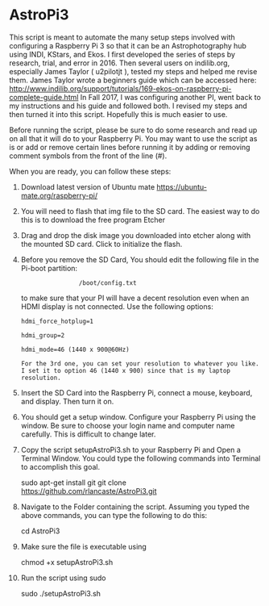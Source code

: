 # AstroPi3

This script is meant to automate the many setup steps involved with configuring a Raspberry Pi 3 so that it can be an 
Astrophotography hub using INDI, KStars, and Ekos.  I first developed the series of steps by research, trial, and error
in 2016.  Then several users on indilib.org, especially James Taylor ( u2pilotjt ), tested my steps and helped me revise them.
James Taylor wrote a beginners guide which can be accessed here:  http://www.indilib.org/support/tutorials/169-ekos-on-raspberry-pi-complete-guide.html
In Fall 2017,  I was configuring another PI, went back to my instructions and his guide and followed both.  I revised my steps and then
turned it into this script.  Hopefully this is much easier to use.

Before running the script, please be sure to do some research and read up on all that it will do to your Raspberry Pi.  You may want to 
use the script as is or add or remove certain lines before running it by adding or removing comment symbols from the front of the line (#).

When you are ready, you can follow these steps:

1.	Download latest version of Ubuntu mate https://ubuntu-mate.org/raspberry-pi/
2.  You will need to flash that img file to the SD card.  The easiest way to do this is to download the free program Etcher
3.  Drag and drop the disk image you downloaded into etcher along with the mounted SD card.  Click to initialize the flash.
4.  Before you remove the SD Card, You should edit the following file in the Pi-boot partition: 

						/boot/config.txt 
						
	to make sure that your PI will have a decent resolution even when an HDMI display is not connected. Use the following options:
	
		hdmi_force_hotplug=1
		
		hdmi_group=2
		
		hdmi_mode=46 (1440 x 900@60Hz)
		
		For the 3rd one, you can set your resolution to whatever you like.  I set it to option 46 (1440 x 900) since that is my laptop resolution.

5.  Insert the SD Card into the Raspberry Pi, connect a mouse, keyboard, and display.  Then turn it on.
6.  You should get a setup window.  Configure your Raspberry Pi using the window.  Be sure to choose your login name and computer name carefully.  This is difficult to change later.
7.  Copy the script setupAstroPi3.sh to your Raspberry Pi and Open a Terminal Window.  You could type the following commands into Terminal to accomplish this goal.

	sudo apt-get install git
	git clone https://github.com/rlancaste/AstroPi3.git
	
8.  Navigate to the Folder containing the script.  Assuming you typed the above commands, you can type the following to do this:

	cd AstroPi3
	
8.  Make sure the file is executable using

	chmod +x setupAstroPi3.sh
	
9.  Run the script using sudo

	sudo ./setupAstroPi3.sh


